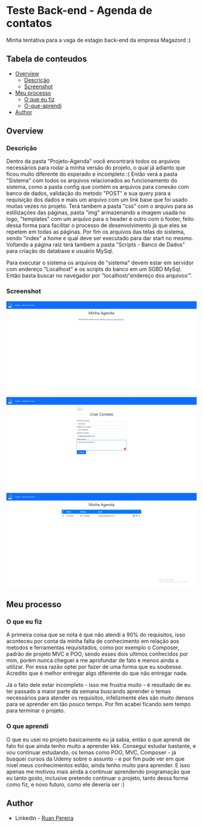 # Teste Back-end - Agenda de contatos

Minha tentativa para a vaga de estagio back-end da empresa Magazord :)

## Tabela de conteudos

- [Overview](#overview)
  - [Descrição](#Descrição)
  - [Screenshot](#screenshot)
- [Meu processo](#meu-processo)
  - [O que eu fiz](#O-que-eu-fiz)
  - [O-que-aprendi](#O-que-aprendi)
- [Author](#author)

## Overview

### Descrição

Dentro da pasta "Projeto-Agenda" você encontrará todos os arquivos necessários para rodar a minha versão do projeto, o qual já adianto que ficou muito diferente do esperado e incompleto :(
Então verá a pasta "Sistema" com todos os arquivos relacionados ao funcionamento do sistema, como a pasta config que contém os arquivos para conexão com banco de dados, validação do metodo "POST" e sua query para a requisição dos dados e mais um arquivo com um link base que foi usado muitas vezes no projeto. Terá tambem a pasta "css" com o arquivo para as estilizações das páginas, pasta "img" armazenando a imagem usada no logo, "templates" com um arquivo para o header e outro com o footer, feito dessa forma para facilitar o processo de desenvolvimento já que eles se repetem em todas as páginas.
Por fim os arquivos das telas do sistema, sendo "index" a home e qual deve ser executado para dar start no mesmo.
Voltando a página raiz terá tambem a pasta "Scripts - Banco de Dados" para criação do database e usuário MySql.

Para executar o sistema os arquivos de "sistema" devem estar em servidor com endereço "Localhost" e os scripts do banco em um SGBD MySql. Então basta buscar no navegador por "localhost/'endereço dos arquivos'".

### Screenshot

![](./img-readme/Capturar.PNG)
![](./img-readme/Capturar2.PNG)
![](./img-readme/Capturar3.PNG)

## Meu processo

### O que eu fiz

A primeira coisa que se nota é que não atendi a 90% do requisitos, isso aconteceu por conta da minha falta de conhecimento em relação aos metodos e ferramentas requisitados, como por exemplo o Composer, padrão de projeto MVC e POO, sendo esses dois ultimos conhecidos por mim, porém nunca cheguei a me aprofundar de fato e menos ainda a utilizar.
Por essa razão optei por fazer de uma forma que eu soubesse. Acredito que é melhor entregar algo diferente do que não entregar nada.

Já o fato dele estar incompleto - isso me frustra muito - é resultado de eu ter passado a maior parte da semana buscando aprender o temas necessários para atender os requisitos, infelizmente eles são muito densos para se aprender em tão pouco tempo. Por fim acabei ficando sem tempo para terminar o projeto. 

### O que aprendi

O que eu usei no projeto basicamente eu já sabia, então o que aprendi de fato foi que ainda tenho muito a aprender kkk.
Consegui estudar bastante, e vou continuar estudando, os temas como POO, MVC, Composer - já busquei cursos da Udemy sobre o assunto - e por fim pude ver em que nivel meus conhecimentos estão, ainda tenho muito para aprender. E isso apenas me motivou mais ainda a continuar aprendendo programação que eu tanto gosto, inclusive pretendo continuar o projeto, tanto dessa forma como fiz, e novo futuro, como ele deveria ser :)

## Author
- Linkedin - [Ruan Pereira](https://www.linkedin.com/in/ruan-pereira-651523237/)
